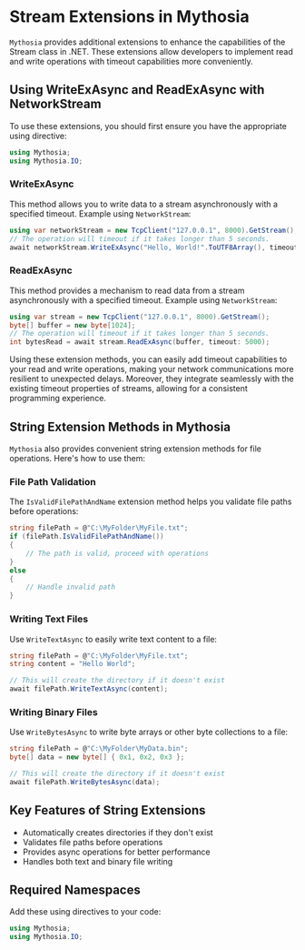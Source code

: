 # Stream Extensions in Mythosia
`Mythosia` provides additional extensions to enhance the capabilities of the Stream class in .NET. These extensions allow developers to implement read and write operations with timeout capabilities more conveniently.

## Using WriteExAsync and ReadExAsync with NetworkStream
To use these extensions, you should first ensure you have the appropriate using directive:
```csharp
using Mythosia;
using Mythosia.IO;
```

### WriteExAsync
This method allows you to write data to a stream asynchronously with a specified timeout.
Example using `NetworkStream`:
```csharp
using var networkStream = new TcpClient("127.0.0.1", 8000).GetStream();
// The operation will timeout if it takes longer than 5 seconds.
await networkStream.WriteExAsync("Hello, World!".ToUTF8Array(), timeout: 5000);  
```

### ReadExAsync
This method provides a mechanism to read data from a stream asynchronously with a specified timeout.
Example using `NetworkStream`:
```csharp
using var stream = new TcpClient("127.0.0.1", 8000).GetStream();
byte[] buffer = new byte[1024];
// The operation will timeout if it takes longer than 5 seconds.
int bytesRead = await stream.ReadExAsync(buffer, timeout: 5000);
```

Using these extension methods, you can easily add timeout capabilities to your read and write operations, making your network communications more resilient to unexpected delays. Moreover, they integrate seamlessly with the existing timeout properties of streams, allowing for a consistent programming experience.

## String Extension Methods in Mythosia
`Mythosia` also provides convenient string extension methods for file operations. Here's how to use them:

### File Path Validation
The `IsValidFilePathAndName` extension method helps you validate file paths before operations:

```csharp
string filePath = @"C:\MyFolder\MyFile.txt";
if (filePath.IsValidFilePathAndName())
{
    // The path is valid, proceed with operations
}
else
{
    // Handle invalid path
}
```

### Writing Text Files
Use `WriteTextAsync` to easily write text content to a file:

```csharp
string filePath = @"C:\MyFolder\MyFile.txt";
string content = "Hello World";

// This will create the directory if it doesn't exist
await filePath.WriteTextAsync(content);
```

### Writing Binary Files
Use `WriteBytesAsync` to write byte arrays or other byte collections to a file:

```csharp
string filePath = @"C:\MyFolder\MyData.bin";
byte[] data = new byte[] { 0x1, 0x2, 0x3 };

// This will create the directory if it doesn't exist
await filePath.WriteBytesAsync(data);
```

## Key Features of String Extensions
- Automatically creates directories if they don't exist
- Validates file paths before operations
- Provides async operations for better performance
- Handles both text and binary file writing

## Required Namespaces
Add these using directives to your code:

```csharp
using Mythosia;
using Mythosia.IO;
```